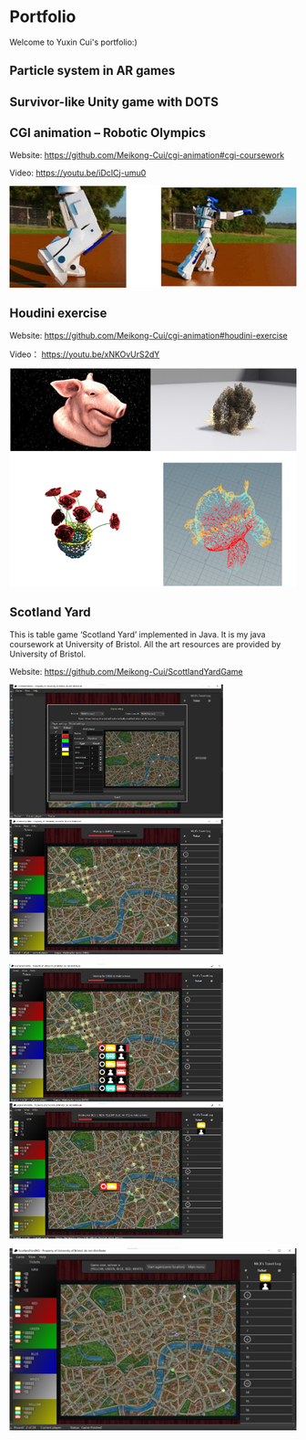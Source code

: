 # Portfolio
Welcome to Yuxin Cui's portfolio:)

## Particle system in AR games


## Survivor-like Unity game with DOTS


## CGI animation – Robotic Olympics
Website:  	https://github.com/Meikong-Cui/cgi-animation#cgi-coursework 

Video:		https://youtu.be/iDcICj-umu0 

![Image text](https://github.com/Meikong-Cui/Portfolio/blob/main/Picture1.png)

## Houdini exercise
Website:  	https://github.com/Meikong-Cui/cgi-animation#houdini-exercise

Video：		https://youtu.be/xNKOvUrS2dY 

![Image text](https://github.com/Meikong-Cui/Portfolio/blob/main/houdini.png)


## Scotland Yard
This is table game ‘Scotland Yard’ implemented in Java. It is my java coursework at University of Bristol. All the art resources are provided by University of Bristol.

Website:		https://github.com/Meikong-Cui/ScottlandYardGame 

<img src="https://github.com/Meikong-Cui/Portfolio/blob/main/1.png" width="375px"><img src="https://github.com/Meikong-Cui/Portfolio/blob/main/2.png" width="375px">

<img src="https://github.com/Meikong-Cui/Portfolio/blob/main/3.png" width="375px"><img src="https://github.com/Meikong-Cui/Portfolio/blob/main/4.png" width="375px">

<img src="https://github.com/Meikong-Cui/Portfolio/blob/main/5.png" width="800px">
